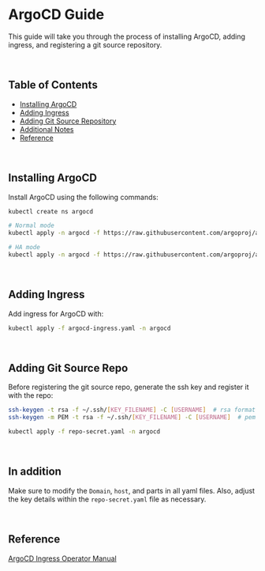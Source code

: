 # ArgoCD Guide

This guide will take you through the process of installing ArgoCD, adding ingress, and registering a git source repository.

<br/>

## Table of Contents

- [Installing ArgoCD](#installing-argocd)
- [Adding Ingress](#adding-ingress)
- [Adding Git Source Repository](#adding-git-source-repo)
- [Additional Notes](#in-addition)
- [Reference](#reference)

<br/>

## Installing ArgoCD

Install ArgoCD using the following commands:

```bash
kubectl create ns argocd

# Normal mode
kubectl apply -n argocd -f https://raw.githubusercontent.com/argoproj/argo-cd/stable/manifests/install.yaml

# HA mode
kubectl apply -n argocd -f https://raw.githubusercontent.com/argoproj/argo-cd/stable/manifests/ha/install.yaml
```

<br/>

## Adding Ingress

Add ingress for ArgoCD with:
```bash
kubectl apply -f argocd-ingress.yaml -n argocd
```

<br/>

## Adding Git Source Repo

Before registering the git source repo, generate the ssh key and register it with the repo:
```bash
ssh-keygen -t rsa -f ~/.ssh/[KEY_FILENAME] -C [USERNAME]  # rsa format
ssh-keygen -m PEM -t rsa -f ~/.ssh/[KEY_FILENAME] -C [USERNAME]  # pem format

kubectl apply -f repo-secret.yaml -n argocd
```

<br/>

## In addition
Make sure to modify the `Domain`, `host`, and parts in all yaml files. Also, adjust the key details within the `repo-secret.yaml` file as necessary.

<br/>

## Reference
[ArgoCD Ingress Operator Manual](https://argo-cd.readthedocs.io/en/stable/operator-manual/ingress/#aws-application-load-balancers-albs-and-classic-elb-http-mode)


